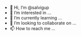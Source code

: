 - 👋 Hi, I’m @salvigup
- 👀 I’m interested in ...
- 🌱 I’m currently learning ...
- 💞️ I’m looking to collaborate on ...
- 📫 How to reach me ...

<!---
salvigup/salvigup is a ✨ special ✨ repository because its `README.md` (this file) appears on your GitHub profile.
You can click the Preview link to take a look at your changes.
--->
